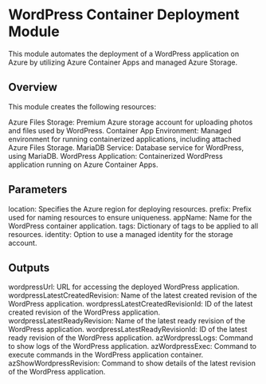 # WordPress Container Deployment Module
This module automates the deployment of a WordPress application on Azure by utilizing Azure Container Apps and managed Azure Storage.

## Overview
This module creates the following resources:

Azure Files Storage: Premium Azure storage account for uploading photos and files used by WordPress.
Container App Environment: Managed environment for running containerized applications, including attached Azure Files Storage.
MariaDB Service: Database service for WordPress, using MariaDB.
WordPress Application: Containerized WordPress application running on Azure Container Apps.
## Parameters
location: Specifies the Azure region for deploying resources.
prefix: Prefix used for naming resources to ensure uniqueness.
appName: Name for the WordPress container application.
tags: Dictionary of tags to be applied to all resources.
identity: Option to use a managed identity for the storage account.
## Outputs
wordpressUrl: URL for accessing the deployed WordPress application.
wordpressLatestCreatedRevision: Name of the latest created revision of the WordPress application.
wordpressLatestCreatedRevisionId: ID of the latest created revision of the WordPress application.
wordpressLatestReadyRevision: Name of the latest ready revision of the WordPress application.
wordpressLatestReadyRevisionId: ID of the latest ready revision of the WordPress application.
azWordpressLogs: Command to show logs of the WordPress application.
azWordpressExec: Command to execute commands in the WordPress application container.
azShowWordpressRevision: Command to show details of the latest revision of the WordPress application.